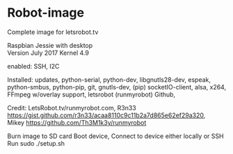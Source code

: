 # Robot-image
Complete image for letsrobot.tv

Raspbian Jessie with desktop  
Version July 2017 Kernel 4.9

enabled:  SSH, I2C

Installed:  updates, python-serial, python-dev, libgnutls28-dev, espeak, python-smbus, python-pip, git, gnutls-dev, (pip) socketIO-client, alsa, x264, FFmpeg w/overlay support, letsrobot (runmyrobot) Github,

Credit: LetsRobot.tv/runmyrobot.com, 
        R3n33 https://gist.github.com/r3n33/acaa8110c9c11b2a7d865e62ef29a320,  
        Mikey https://github.com/Th3M1k3y/runmyrobot

Burn image to SD card
Boot device, Connect to device either locally or SSH
Run sudo ./setup.sh
  
